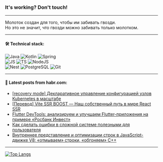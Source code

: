 ### It's working? Don't touch!

---
Молоток создан для того, чтобы им забивать гвозди. <br>
Но это не значит, что гвозди можно забивать только молотком.

---

#### 🛠️ Technical stack:

![Java](https://img.shields.io/badge/Java-informational?logo=Oracle&style=flat&logoColor=white&color=FF4500)
![Kotlin](https://img.shields.io/badge/Kotlin-informational?logo=Kotlin&style=flat&logoColor=white&color=774D97)
![Spring](https://img.shields.io/badge/SpringBoot-informational?logo=SpringBoot&style=flat&logoColor=white&color=6DB33F) <br>
![JS](https://img.shields.io/badge/JS-informational?logo=javaScript&style=flat&logoColor=black&color=F7Df1E)
![TS](https://img.shields.io/badge/TypeScript-informational?logo=typeScript&style=flat&logoColor=black&color=0667A8)
![NodeJS](https://img.shields.io/badge/NodeJS-informational?logo=node.js&style=flat&logoColor=white&color=70A760) <br>
![Nest](https://img.shields.io/badge/NestJS-informational?logo=NestJS&style=flat&logoColor=white&color=E0234E)
![PostgreSQL](https://img.shields.io/badge/PostgreSQL-informational?logo=PostgreSQL&style=flat&logoColor=white&color=DAA520)
![Git](https://img.shields.io/badge/Git-informational?logo=git&style=flat&logoColor=white&color=778899)

___

#### 💬 Latest posts from habr.com:

<!-- BLOG-POST-LIST:START -->
- [[recovery mode] Декларативное управление конфигурацией узлов Kubernetes в масштабе](https://habr.com/ru/companies/jetinfosystems/articles/753256/?utm_source=habrahabr&utm_medium=rss&utm_campaign=753256)
- [[Перевод] Vite SSR BOOST — Наш собственный путь в мире React SSR](https://habr.com/ru/articles/753254/?utm_source=habrahabr&utm_medium=rss&utm_campaign=753254)
- [Flutter DevTools: анализируем и улучшаем Flutter-приложения на примере «Росбанк Инвест»](https://habr.com/ru/companies/rosbank/articles/753252/?utm_source=habrahabr&utm_medium=rss&utm_campaign=753252)
- [Как сделать ошибки в сложной системе полезными для пользователя](https://habr.com/ru/companies/edgecenter/articles/753236/?utm_source=habrahabr&utm_medium=rss&utm_campaign=753236)
- [Внутреннее представление и оптимизации строк в JavaScript-движке V8: «отмываем» строки, «обгоняем» C++](https://habr.com/ru/companies/ruvds/articles/745008/?utm_source=habrahabr&utm_medium=rss&utm_campaign=745008)
<!-- BLOG-POST-LIST:END -->

---
[![Top Langs](https://github-readme-stats-git-master-advtsetting-gmailcom.vercel.app/api/top-langs/?username=zloylis&langs_count=10&hide_title=false&title_color=e6edf3&size_weight=0.5&count_weight=0.5&layout=compact&hide_border=true&theme=dracula)](https://github.com/zloylis)

<!-- ![GitHub stats](https://github-readme-stats-git-master-advtsetting-gmailcom.vercel.app/api?username=zloylis&show_icons=true&hide_border=true&theme=dracula&hide_title=true&include_all_commits=true&count_private=true&hide=contribs&hide_rank=true) -->
